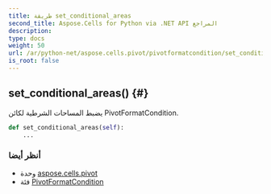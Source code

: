 ```yaml
---
title: طريقة set_conditional_areas
second_title: Aspose.Cells for Python via .NET API المراجع
description:
type: docs
weight: 50
url: /ar/python-net/aspose.cells.pivot/pivotformatcondition/set_conditional_areas/
is_root: false
---
```

##  set_conditional_areas() {#}
يضبط المساحات الشرطية لكائن PivotFormatCondition.



```python
def set_conditional_areas(self):
    ...
```





###  أنظر أيضا
* وحدة [aspose.cells.pivot](../../)
* فئة [PivotFormatCondition](/cells/ar/python-net/aspose.cells.pivot/pivotformatcondition)
